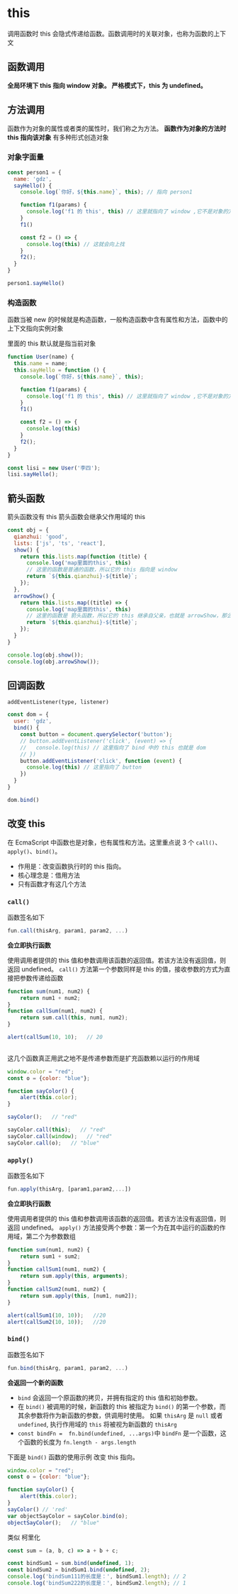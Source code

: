 # this
调用函数时 this 会隐式传递给函数。函数调用时的关联对象，也称为函数的上下文



## 函数调用
**全局环境下 this 指向 window 对象。 严格模式下，this 为 undefined。**



## 方法调用
函数作为对象的属性或者类的属性时，我们称之为方法。
**函数作为对象的方法时 this 指向该对象**
有多种形式创造对象



### 对象字面量

```javascript
const person1 = {
  name: 'gdz',
  sayHello() {
    console.log(`你好，${this.name}`, this); // 指向 person1

    function f1(params) {
      console.log('f1 的 this', this) // 这里就指向了 window ,它不是对象的方法，就是普通的函数，那么就指向了 window
    }
    f1()

    const f2 = () => {
      console.log(this) // 这就会向上找
    }
    f2();
  }
}

person1.sayHello()
```



### 构造函数

函数当被 new 的时候就是构造函数，一般构造函数中含有属性和方法，函数中的上下文指向实例对象

里面的 this 默认就是指当前对象

```javascript
function User(name) {
  this.name = name;
  this.sayHello = function () {
    console.log(`你好，${this.name}`, this);

    function f1(params) {
      console.log('f1 的 this', this) // 这里就指向了 window ,它不是对象的方法，就是普通的函数，那么就指向了 window
    }
    f1()

    const f2 = () => {
      console.log(this)
    }
    f2();
  }
}

const lisi = new User('李四');
lisi.sayHello();
```



## 箭头函数

箭头函数没有 this 箭头函数会继承父作用域的 this 

```js
const obj = {
  qianzhui: 'good',
  lists: ['js', 'ts', 'react'],
  show() {
    return this.lists.map(function (title) {
      console.log('map里面的this', this)
      // 这里的函数是普通的函数，所以它的 this 指向是 window
      return `${this.qianzhui}-${title}`;
    });
  },
  arrowShow() {
    return this.lists.map((title) => {
      console.log('map里面的this', this)
      // 这里的函数是 箭头函数，所以它的 this 继承自父亲，也就是 arrowShow，那么就是这个对象本身
      return `${this.qianzhui}-${title}`;
    });
  }
}

console.log(obj.show());
console.log(obj.arrowShow());
```



## 回调函数

`addEventListener(type, listener)` 

```javascript
const dom = {
  user: 'gdz',
  bind() {
    const button = document.querySelector('button');
    // button.addEventListener('click', (event) => {
    //   console.log(this) // 这里指向了 bind 中的 this 也就是 dom
    // })
    button.addEventListener('click', function (event) {
      console.log(this) // 这里指向了 button
    })
  }
}

dom.bind()
```



## 改变 this
在 EcmaScript 中函数也是对象，也有属性和方法。这里重点说 3 个 `call()`、`apply()`、`bind()`。

* 作用是：改变函数执行时的 this 指向。
* 核心理念是：借用方法
* 只有函数才有这几个方法




### `call()`

函数签名如下
```javascript
fun.call(thisArg, param1, param2, ...)
```
**会立即执行函数**

使用调用者提供的 this 值和参数调用该函数的返回值。若该方法没有返回值，则返回 undefined。
`call()` 方法第一个参数同样是 this 的值，接收参数的方式为直接把参数传递给函数

```javascript
function sum(num1, num2) {
    return num1 + num2;
}
function callSum(num1, num2) {
    return sum.call(this, num1, num2);
}

alert(callSum(10, 10);   // 20
      
```

这几个函数真正用武之地不是传递参数而是扩充函数赖以运行的作用域

```javascript
window.color = "red";
const o = {color: "blue"};

function sayColor() {
    alert(this.color);
}

sayColor();   // "red"

sayColor.call(this);   // "red"
sayColor.call(window);   // "red"
sayColor.call(o);   // "blue"
```



### `apply()` 

函数签名如下
```javascript
fun.apply(thisArg, [param1,param2,...])
```
**会立即执行函数**

使用调用者提供的 this 值和参数调用该函数的返回值。若该方法没有返回值，则返回 undefined。
`apply()` 方法接受两个参数：第一个为在其中运行的函数的作用域，第二个为参数数组

```javascript
function sum(num1, num2) {
    return sum1 + sum2;
}
function callSum1(num1, num2) {
    return sum.apply(this, arguments);
}
function callSum2(num1, num2) {
    return sum.apply(this, [num1, num2]);
}

alert(callSum1(10, 10));   //20
alert(callSum2(10, 10));   //20

```



### `bind()`

函数签名如下
```javascript
fun.bind(thisArg, param1, param2, ...)
```

**会返回一个新的函数**

* `bind` 会返回一个原函数的拷贝，并拥有指定的 this 值和初始参数。
* 在 `bind()` 被调用的时候，新函数的 this 被指定为 `bind()` 的第一个参数，而其余参数将作为新函数的参数，供调用时使用。
如果 `thisArg` 是 `null` 或者 `undefined`, 执行作用域的 `this` 将被视为新函数的 `thisArg` 
* `const bindFn =  fn.bind(undefined, ...args)`中 `bindFn` 是一个函数，这个函数的长度为 `fn.length - args.length`

下面是 `bind()` 函数的使用示例
改变 this 指向。

```javascript
window.color = "red";
const o = {color: "blue"};

function sayColor() {
    alert(this.color);
}
sayColor() // 'red'
var objectSayColor = sayColor.bind(o);
objectSayColor();   // "blue"

```

类似 柯里化 
```javascript
const sum = (a, b, c) => a + b + c;

const bindSum1 = sum.bind(undefined, 1);
const bindSum2 = bindSum1.bind(undefined, 2);
console.log('bindSum111的长度是：', bindSum1.length); // 2
console.log('bindSum222的长度是：', bindSum2.length); // 1
```


